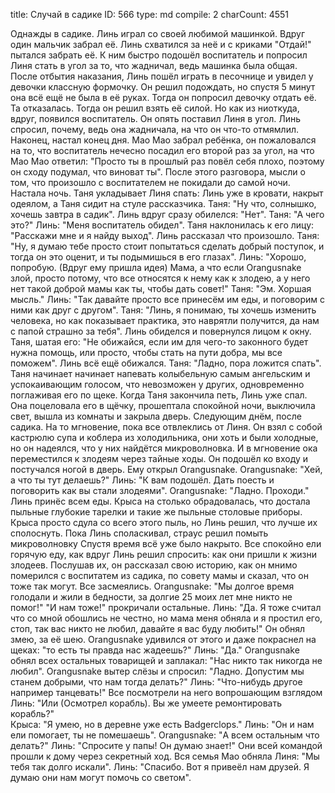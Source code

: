 title:          Случай в садике
ID:             566
type:           md
compile:        2
charCount:      4551


Однажды в садике. Линь играл со своей любимой машинкой. Вдруг один мальчик забрал её. Линь схватился за неё и с криками "Отдай!" пытался забрать её. К ним быстро подошёл воспитатель и попросил Линя стать в угол за то, что жадничал, ведь машинка была общая. После отбытия наказания, Линь пошёл играть в песочнице и увидел у девочки классную формочку. Он решил подождать, но спустя 5 минут она всё ещё не была в её руках. Тогда он попросил девочку отдать её. Та отказалась. Тогда он решил взять её силой. Но как из ниоткуда, вдруг, появился воспитатель. Он опять поставил Линя в угол. Линь спросил, почему, ведь она жадничала, на что он что-то отмямлил.
Наконец, настал конец дня. Мао Мао забрал ребёнка, он пожаловался на то, что воспитатель нечесно посадил его второй раз за угол, на что Мао Мао ответил: "Просто ты в прошлый раз повёл себя плохо, поэтому он сходу подумал, что виноват ты". После этого разговора, мысли о том, что произошло с воспитателем не покидали до самой ночи.
Настала ночь. Таня укладывает Линя спать: Линь уже в кровати, накрыт одеялом, а Таня сидит на стуле рассказчика.
Таня: "Ну что, солнышко, хочешь завтра в садик".
Линь вдруг сразу обилелся: "Нет".
Таня: "А чего это?"
Линь: "Меня воспитатель обидел".
Таня наклонилась к его лицу: "Расскажи мне и я найду выход".
Линь рассказал что произошло.
Таня: "Ну, я думаю тебе просто стоит попытаться сделать добрый поступок, и тогда он это оценит, и ты подымишься в его глазах".
Линь: "Хорошо, попробую. (Вдруг ему пришла идея) Мама, а что если Orangusnake злой, просто потому, что все относятся к нему как к злодею, а у него нет такой доброй мамы как ты, чтобы дать совет!"
Таня: "Эм. Хоршая мысль."
Линь: "Так давайте просто все принесём им еды, и поговорим с ними как друг с другом".
Таня: "Линь, я понимаю, ты хочешь изменить человека, но как показывает практика, это наврятли получится, да нам с папой страшно за тебя".
Линь обиделся и повернулся лицом к окну.
Таня, шатая его: "Не обижайся, если им для чего-то законного будет нужна помощь, или просто, чтобы стать на пути добра, мы все поможем".
Линь всё ещё обижался.
Таня: "Ладно, пора ложится спать".
Таня начинает начинает напевать колыбельную самым ангельским и успокаивающим голосом, что невозможен у других, одновременно поглаживая его по щеке. Когда Таня закончила петь, Линь уже спал. Она поцеловала его в щёчку, прошептала спокойной ночи, выключила свет, вышла из комнаты и закрыла дверь.
Следующим днём, после садика. На то мгновение, пока все отвлеклись от Линя. Он взял с собой кастрюлю супа и коблера из холодильника, они хоть и были холодные, но он надеялся, что у них найдётся микроволновка. И в мгновение ока переместился к злодеям через тайные ходы. Он подошёл ко входу и постучался ногой в дверь. Ему открыл Orangusnake.
Orangusnake: "Хей, а что ты тут делаешь?"
Линь: "К вам подошёл. Дать поесть и поговорить как вы стали злодеями".
Orangusnake: "Ладно. Проходи."
Линь принёс всем еды. Крыса на столько обрадовалась, что достала пыльные глубокие тарелки и такие же пыльные столовые приборы. Крыса просто сдула со всего этого пыль, но Линь решил, что лучше их сполоснуть. Пока Линь споласкивал, страус решил помыть микроволновку
Спустя время всё уже было накрыто. Все спокойно ели горячую еду, как вдруг Линь решил спросить: как они пришли к жизни злодеев. Послушав их, он рассказал свою историю, как он мнимо померился с воспитатем из садика, по совету мамы и сказал, что он тоже так могут. Все засмеялись.
Orangusnake: "Мы долгое время голодали и жили в бедности, за долгие 25 моих лет мне никто не помог!"
"И нам тоже!" прокричали остальные.
Линь: "Да. Я тоже считал что со мной обошлись не честно, но мама меня обняла и я простил его, стоп, так вас никто не любил, давайте я вас буду любить!" Он обнял змею, за её шею.
Orangusnake удивился от этого и даже покраснел на щеках: "то есть ты правда нас жадеешь?" 
Линь: "Да."
Orangusnake обнял всех остальных товарищей и заплакал: "Нас никто так никогда не любил".
Orangusnake вытер слёзы и спросил: "Ладно. Допустим мы станем добрыми, что нам тогда делать?"
Линь: "Что-нибудь другое например танцевать!"
Все посмотрели на него вопрошающим взглядом
Линь: "Или (Осмотрел корабль). Вы же умеете ремонтировать корабль?"  
Крыса: "Я умею, но в деревне уже есть Badgerclops."
Линь: "Он и нам ели помогает, ты не помешаешь".
Orangusnake: "А всем остальным что делать?"
Линь: "Спросите у папы! Он думаю знает!"
Они всей командой прошли к дому через секретный ход. Вся семья Мао обняла Линя: "Мы тебя так долго искали".
Линь: "Спасибо. Вот я привеёл нам друзей. Я думаю они нам могут помочь со светом".
